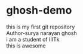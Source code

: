 # ghosh-demo
this is my first git repository
<br>
Author-surya narayan ghosh
<br>
i am a student of IIITk
<br>
this is awesome
